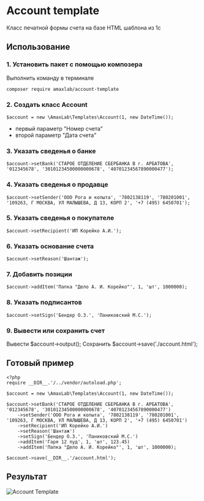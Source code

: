 Account template
================
Класс печатной формы счета на базе HTML шаблона из 1с

Использование
-------------

### 1. Установить пакет с помощью композера

Выполнить команду в терминале

    composer require amaxlab/account-template
    
### 2. Создать класс Account

    $account = new \AmaxLab\Templates\Account(1, new DateTime());
- первый параметр "Номер счета"
- второй параметр "Дата счета"

### 3. Указать сведенья о банке

    $account->setBank('СТАРОЕ ОТДЕЛЕНИЕ СБЕРБАНКА В г. АРБАТОВА', '012345678', '30101234500000000678', '40701234567890000477');
    
### 4. Указать сведенья о продавце 

    $account->setSender('ООО Рога и копыта', '7802138119', '780201001', '109263, Г МОСКВА, УЛ МАЛЫШЕВА, Д 13, КОРП 2', '+7 (495) 6450701');
    
### 5. Указать сведенья о покупателе 

    $account->setRecipient('ИП Корейко А.И.');

### 6. Указать основание счета 

    $account->setReason('Шантаж');

### 7. Добавить позиции 

    $account->addItem('Папка "Дело А. И. Корейко"', 1, 'шт', 1000000);

### 8. Указать подписантов 

    $account->setSign('Бендер О.З.', 'Паниковский М.С.');
    
### 9. Вывести или сохранить счет 
Вывести
    $account->output();
Сохранить
    $account->save('./account.html');


Готовый пример
--------------
    <?php
    require __DIR__.'/../vendor/autoload.php';
    
    $account = new \AmaxLab\Templates\Account(1, new DateTime());
    
    $account->setBank('СТАРОЕ ОТДЕЛЕНИЕ СБЕРБАНКА В г. АРБАТОВА', '012345678', '30101234500000000678', '40701234567890000477')
        ->setSender('ООО Рога и копыта', '7802138119', '780201001', '109263, Г МОСКВА, УЛ МАЛЫШЕВА, Д 13, КОРП 2', '+7 (495) 6450701')
        ->setRecipient('ИП Корейко А.И.')
        ->setReason('Шантаж')
        ->setSign('Бендер О.З.', 'Паниковский М.С.')
        ->addItem('Гаря 12 пуд', 1, 'шт', 123.45)
        ->addItem('Папка "Дело А. И. Корейко"', 1, 'шт', 1000000);
    
    $account->save(__DIR__.'/account.html');

Результат
---------
![Account Template](http://cdn.it2k.ru/amaxlab/account-template.png)